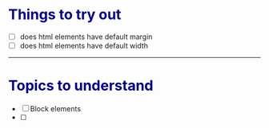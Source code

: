 <h1 style="color:navy">Things to try out</h1>

- [ ] does html elements have default margin
- [ ] does html elements have default width
---
<h1 style="color:navy">Topics to understand</h1>

- [ ] Block elements
- [ ] 